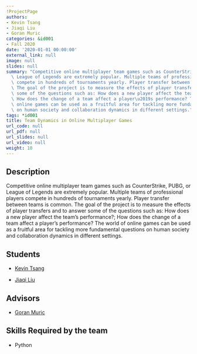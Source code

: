 ```yaml
---
!ProjectPage
authors:
- Kevin Tsang
- Jiaqi Liu
- Goran Muric
categories: &id001
- Fall 2020
date: '2020-01-01 00:00:00'
external_link: null
image: null
slides: null
summary: "Competitive online multiplayer team games such as CounterStrike, PUBG, or\
  \ League of Legends are extremely popular. Multiple teams of professional players\
  \ compete in hundreds of tournaments yearly. Player transfer between teams is common.\
  \ The goal of the project is to measure the effects of player transfers and to answer\
  \ some of the questions such as: How does a new player affect the team\u2019s performance?;\
  \ How does the change of a team affect a player\u2019s performance? The world of\
  \ online games can be used as a fruitful area for tackling more fundamental questions\
  \ on human society and collaboration dynamics in different settings."
tags: *id001
title: Team Dynamics in Online Multiplayer Games
url_code: null
url_pdf: null
url_slides: null
url_video: null
weight: 10
---
```

## Description

Competitive online multiplayer team games such as CounterStrike, PUBG, or League of Legends are extremely popular. Multiple teams of professional players compete in hundreds of tournaments yearly. Player transfer between teams is common. The goal of the project is to measure the effects of player transfers and to answer some of the questions such as: How does a new player affect the team’s performance?; How does the change of a team affect a player’s performance? The world of online games can be used as a fruitful area for tackling more fundamental questions on human society and collaboration dynamics in different settings.





## Students

* [Kevin Tsang](../../../author/kevin-tsang)

* [Jiaqi Liu](../../../author/jiaqi-liu)

## Advisors

* [Goran Muric](../../../author/goran-muric)

## Skills Required by the team


* Python